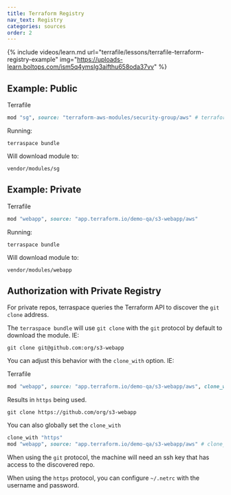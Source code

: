```yaml
---
title: Terraform Registry
nav_text: Registry
categories: sources
order: 2
---
```


{% include videos/learn.md
     url="terrafile/lessons/terrafile-terraform-registry-example"
     img="https://uploads-learn.boltops.com/ism5q4ymslg3aifthu658oda37vv" %}

## Example: Public

Terrafile

```ruby
mod "sg", source: "terraform-aws-modules/security-group/aws" # terraform registry public example
```

Running:

    terraspace bundle

Will download module to:

    vendor/modules/sg

## Example: Private

Terrafile

```ruby
mod "webapp", source: "app.terraform.io/demo-qa/s3-webapp/aws"
```

Running:

    terraspace bundle

Will download module to:

    vendor/modules/webapp

## Authorization with Private Registry

For private repos, terraspace queries the Terraform API to discover the `git clone` address.

The `terraspace bundle` will use `git clone` with the `git` protocol by default to download the module. IE:

    git clone git@github.com:org/s3-webapp

You can adjust this behavior with the `clone_with` option. IE:

Terrafile

```ruby
mod "webapp", source: "app.terraform.io/demo-qa/s3-webapp/aws", clone_with: "https"
```

Results in `https` being used.

    git clone https://github.com/org/s3-webapp

You can also globally set the `clone_with`

```ruby
clone_with "https"
mod "webapp", source: "app.terraform.io/demo-qa/s3-webapp/aws" # clone_with is implied from the previous line
```

When using the `git` protocol, the machine will need an ssh key that has access to the discovered repo.

When using the `https` protocol, you can configure `~/.netrc` with the username and password.
